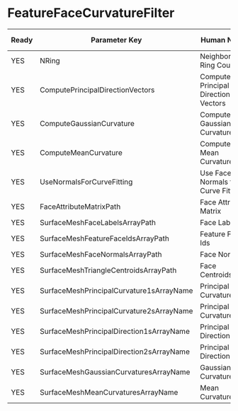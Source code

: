 # FeatureFaceCurvatureFilter #

| Ready | Parameter Key | Human Name | Parameter Type | Parameter Class |
|-------|---------------|------------|-----------------|----------------|
| YES | NRing | Neighborhood Ring Count | int32 | Int32Parameter |
| YES | ComputePrincipalDirectionVectors | Compute Principal Direction Vectors | bool | BoolParameter |
| YES | ComputeGaussianCurvature | Compute Gaussian Curvature | bool | BoolParameter |
| YES | ComputeMeanCurvature | Compute Mean Curvature | bool | BoolParameter |
| YES | UseNormalsForCurveFitting | Use Face Normals for Curve Fitting | bool | BoolParameter |
| YES | FaceAttributeMatrixPath | Face Attribute Matrix | DataPath | DataGroupSelectionParameter |
| YES | SurfaceMeshFaceLabelsArrayPath | Face Labels | DataPath | ArraySelectionParameter |
| YES | SurfaceMeshFeatureFaceIdsArrayPath | Feature Face Ids | DataPath | ArraySelectionParameter |
| YES | SurfaceMeshFaceNormalsArrayPath | Face Normals | DataPath | ArraySelectionParameter |
| YES | SurfaceMeshTriangleCentroidsArrayPath | Face Centroids | DataPath | ArraySelectionParameter |
| YES | SurfaceMeshPrincipalCurvature1sArrayName | Principal Curvature 1 | DataPath | ArrayCreationParameter |
| YES | SurfaceMeshPrincipalCurvature2sArrayName | Principal Curvature 2 | DataPath | ArrayCreationParameter |
| YES | SurfaceMeshPrincipalDirection1sArrayName | Principal Direction 1 | DataPath | ArrayCreationParameter |
| YES | SurfaceMeshPrincipalDirection2sArrayName | Principal Direction 2 | DataPath | ArrayCreationParameter |
| YES | SurfaceMeshGaussianCurvaturesArrayName | Gaussian Curvature | DataPath | ArrayCreationParameter |
| YES | SurfaceMeshMeanCurvaturesArrayName | Mean Curvature | DataPath | ArrayCreationParameter |

